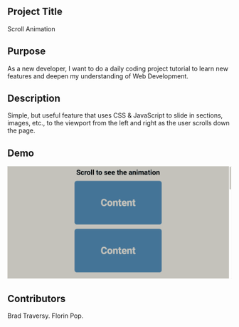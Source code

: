 ## Project Title

Scroll Animation

## Purpose

As a new developer, I want to do a daily coding project tutorial to learn new features and deepen my understanding of Web Development.

## Description

Simple, but useful feature that uses CSS & JavaScript to slide in sections, images, etc., to the viewport from the left and right as the user scrolls down the page.

## Demo

![](scroll-animation-1.gif)

## Contributors

Brad Traversy. Florin Pop.
